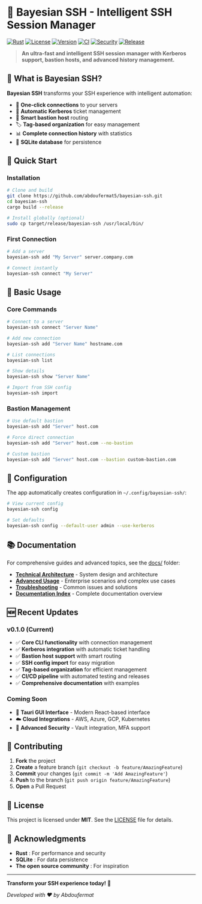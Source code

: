 # 🚀 Bayesian SSH - Intelligent SSH Session Manager

[![Rust](https://img.shields.io/badge/Rust-1.70+-blue.svg)](https://rustup.rs/)
[![License](https://img.shields.io/badge/License-MIT-green.svg)](LICENSE)
[![Version](https://img.shields.io/badge/Version-0.1.1-orange.svg)](Cargo.toml)
[![CI](https://github.com/abdoufermat5/bayesian-ssh/workflows/CI/badge.svg)](https://github.com/abdoufermat5/bayesian-ssh/actions/workflows/ci.yml)
[![Security](https://github.com/abdoufermat5/bayesian-ssh/workflows/Security/badge.svg)](https://github.com/abdoufermat5/bayesian-ssh/actions/workflows/security.yml)
[![Release](https://github.com/abdoufermat5/bayesian-ssh/workflows/Release/badge.svg)](https://github.com/abdoufermat5/bayesian-ssh/actions/workflows/release.yml)

> **An ultra-fast and intelligent SSH session manager with Kerberos support, bastion hosts, and advanced history management.**

## 🎯 What is Bayesian SSH?

**Bayesian SSH** transforms your SSH experience with intelligent automation:

- 🚀 **One-click connections** to your servers
- 🔐 **Automatic Kerberos** ticket management
- 🚪 **Smart bastion host** routing
- 🏷️ **Tag-based organization** for easy management
- 📊 **Complete connection history** with statistics
- 💾 **SQLite database** for persistence

## 🚀 Quick Start

### Installation
```bash
# Clone and build
git clone https://github.com/abdoufermat5/bayesian-ssh.git
cd bayesian-ssh
cargo build --release

# Install globally (optional)
sudo cp target/release/bayesian-ssh /usr/local/bin/
```

### First Connection
```bash
# Add a server
bayesian-ssh add "My Server" server.company.com

# Connect instantly
bayesian-ssh connect "My Server"
```

## 📖 Basic Usage

### Core Commands
```bash
# Connect to a server
bayesian-ssh connect "Server Name"

# Add new connection
bayesian-ssh add "Server Name" hostname.com

# List connections
bayesian-ssh list

# Show details
bayesian-ssh show "Server Name"

# Import from SSH config
bayesian-ssh import
```

### Bastion Management
```bash
# Use default bastion
bayesian-ssh add "Server" host.com

# Force direct connection
bayesian-ssh add "Server" host.com --no-bastion

# Custom bastion
bayesian-ssh add "Server" host.com --bastion custom-bastion.com
```

## 🔧 Configuration

The app automatically creates configuration in `~/.config/bayesian-ssh/`:

```bash
# View current config
bayesian-ssh config

# Set defaults
bayesian-ssh config --default-user admin --use-kerberos
```

## 📚 Documentation

For comprehensive guides and advanced topics, see the [docs/](docs/) folder:

- **[Technical Architecture](docs/technical-architecture.md)** - System design and architecture
- **[Advanced Usage](docs/advanced-usage.md)** - Enterprise scenarios and complex use cases  
- **[Troubleshooting](docs/troubleshooting.md)** - Common issues and solutions
- **[Documentation Index](docs/README.md)** - Complete documentation overview

## 🆕 Recent Updates

### v0.1.0 (Current)
- ✅ **Core CLI functionality** with connection management
- ✅ **Kerberos integration** with automatic ticket handling
- ✅ **Bastion host support** with smart routing
- ✅ **SSH config import** for easy migration
- ✅ **Tag-based organization** for efficient management
- ✅ **CI/CD pipeline** with automated testing and releases
- ✅ **Comprehensive documentation** with examples

### Coming Soon
- 🎨 **Tauri GUI Interface** - Modern React-based interface
- ☁️ **Cloud Integrations** - AWS, Azure, GCP, Kubernetes
- 🔐 **Advanced Security** - Vault integration, MFA support

## 🤝 Contributing

1. **Fork** the project
2. **Create** a feature branch (`git checkout -b feature/AmazingFeature`)
3. **Commit** your changes (`git commit -m 'Add AmazingFeature'`)
4. **Push** to the branch (`git push origin feature/AmazingFeature`)
5. **Open** a Pull Request

## 📄 License

This project is licensed under **MIT**. See the [LICENSE](LICENSE) file for details.

## 🙏 Acknowledgments

- **Rust** : For performance and security
- **SQLite** : For data persistence
- **The open source community** : For inspiration

---

**Transform your SSH experience today!** 🎯

*Developed with ❤️ by Abdoufermat*
